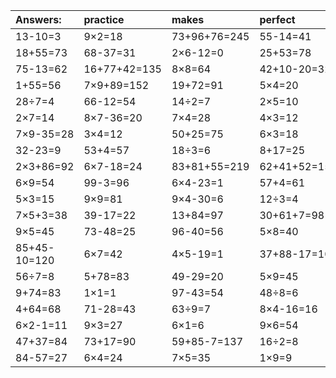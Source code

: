 | Answers: | practice | makes | perfect | ! |
| :--- | :--- | :--- | :--- | :--- |
| 13-10=3 | 9×2=18 | 73+96+76=245 | 55-14=41 | 37+33=70 | 
| 18+55=73 | 68-37=31 | 2×6-12=0 | 25+53=78 | 9×7=63 | 
| 75-13=62 | 16+77+42=135 | 8×8=64 | 42+10-20=32 | 98-33=65 | 
| 1+55=56 | 7×9+89=152 | 19+72=91 | 5×4=20 | 96-23=73 | 
| 28÷7=4 | 66-12=54 | 14÷2=7 | 2×5=10 | 6×6=36 | 
| 2×7=14 | 8×7-36=20 | 7×4=28 | 4×3=12 | 77-70=7 | 
| 7×9-35=28 | 3×4=12 | 50+25=75 | 6×3=18 | 4×5+96=116 | 
| 32-23=9 | 53+4=57 | 18÷3=6 | 8+17=25 | 48-45=3 | 
| 2×3+86=92 | 6×7-18=24 | 83+81+55=219 | 62+41+52=155 | 76+17=93 | 
| 6×9=54 | 99-3=96 | 6×4-23=1 | 57+4=61 | 4×8=32 | 
| 5×3=15 | 9×9=81 | 9×4-30=6 | 12÷3=4 | 2×6=12 | 
| 7×5+3=38 | 39-17=22 | 13+84=97 | 30+61+7=98 | 5×9+40=85 | 
| 9×5=45 | 73-48=25 | 96-40=56 | 5×8=40 | 73-33=40 | 
| 85+45-10=120 | 6×7=42 | 4×5-19=1 | 37+88-17=108 | 3×7+20=41 | 
| 56÷7=8 | 5+78=83 | 49-29=20 | 5×9=45 | 3×3=9 | 
| 9+74=83 | 1×1=1 | 97-43=54 | 48÷8=6 | 52+9=61 | 
| 4+64=68 | 71-28=43 | 63÷9=7 | 8×4-16=16 | 3×4+32=44 | 
| 6×2-1=11 | 9×3=27 | 6×1=6 | 9×6=54 | 25-18=7 | 
| 47+37=84 | 73+17=90 | 59+85-7=137 | 16÷2=8 | 41+47=88 | 
| 84-57=27 | 6×4=24 | 7×5=35 | 1×9=9 | 16+83=99 | 
